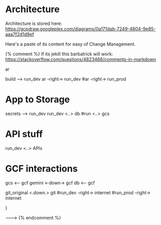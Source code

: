 # Architecture

Architecture is stored here: https://gcpdraw.googleplex.com/diagrams/0a171dab-7249-4804-9e85-aaa7f2d1d9ef

Here's a paste of its content for easy of Change Management.

{% comment %}
If its jekill this barbatrick will work: https://stackoverflow.com/questions/4823468/comments-in-markdown
<!---

# v1.3

#####################################################################
# This is created with internal diagramming tool:
#
# PermaURL: https://gcpdraw.googleplex.com/diagrams/0a171dab-7249-4804-9e85-aaa7f2d1d9ef
# On Web: https://github.com/palladius/gemini-news-crawler/blob/main/docs/architecture-diagram.gcpdraw
# Version: 1.3
#
# CHANGELOG
# 2024-10-31 v1.3 Was too wide: Removed internet and put user below github for better rectangolarity. Added SRE+emoji
# 2024-10-31 v1.2 Added Cloud Run PROD (not sure its a good idea)
# 2024-10-30 v1.1 Copied from Geminews
#
#####################################################################

meta {
  title "♊️ PHP 🗞️ Amarcord v1.3"
  #author "Riccardo Carlesso"
  #slide_deck "go/ricc-gemini-verona"
}

elements {
  #card users as developers {
  #  display_name "User"
  #  icon_url "https://drive.google.com/file/d/1e5LaKzExfY8ZEu3w9eeIJE5LnYlh-51k/view"
  #}


  #github {  }
  group Github {
      name "🐙 Github"
      background_color "#fafafa"
      #color "#ffffff"

      card artifact_registry as git_original {
         #  🚂App
 		name "PHP App (master)"
    	display_name "read-only, master copy"
    	# PHP icon
    	icon_url "https://drive.google.com/file/d/1BXWNfvAdOXzbFSdwpwq7elK8Z8n0_4t-/view"
    	description "To be Forked 🍴 by N users" #  (measurable)"
  		}


     card run as git {
       name "PHP Amarcord (forked app)"
       display_name "User commits and goes in CI/CD"

           # PHP icon
	   icon_url "https://drive.google.com/file/d/1BXWNfvAdOXzbFSdwpwq7elK8Z8n0_4t-/view"
       description "🍴 Forked App (DEV)"

    }

   }

  gcp {

    card build {
      name "🔫 Trigger to main"
      description "Builds to AR\ndeploys to CRun"
    }
    #card gke as dev_gke {
    #  name "Dev Cluster"
    #}
    #card gke as prod_gke {
    #  name "Prod Cluster"
    #}
    group Storage {
      name "💾 Storage, DB, Secrets"
      background_color "#ccffaa"
      #group_color "green"

      card secret_manager as secrets {
         name "🔑 Keys / 🌱 ENVs"
      }
      card artifact_registry as ar {
          name "📦 docker image"
      }
      card sql as db {
         name "MySQL"
         icon_url "https://drive.google.com/file/d/1C-IM1QPh29nxPt_UVOuUmhWgaUPxBKM2/view"
      }
      card gcs as gcs {
         name "Media 🔊 🏞️ " # images & sounds" 🔊 🏞️
         #description "Images and words (and sounds)"

      }

    }


    #card run as bkg_processing {
   # 	name "App Bakground"
   # }

    group APIs {
      name "🐝 APIs"
      background_color "#0079BF"  # gemini

      stacked_card vertex_ai as gemini {
         name "♊ Multimodal Caption generation" # 📚
         description "'This 🏞️ picture is about..'"
      }

      card gcf as gcf {
       name "GenerateCaption() 🐍"
       description "GCS -> python f(x) -> ♊️ Gemini -> SQL"
       # php_amarcord_generate_caption
       #background_color "#ffcccc"
    }
    }

  group Applications {
    name "🖥️ Runtimes"
    background_color "#ffffff"


    card run as run_dev {
       name "PHP App (DEV)"
           # PHP icon
	   #icon_url "https://drive.google.com/file/d/1BXWNfvAdOXzbFSdwpwq7elK8Z8n0_4t-/view"
       description "🔗 https://php-amarcord-dev-839850161816..."
       #background_color "#ffcccc"
    }
    card run as run_prod {
       name "PHP App (PROD)"
           # PHP icon
	   #icon_url "https://drive.google.com/file/d/1BXWNfvAdOXzbFSdwpwq7elK8Z8n0_4t-/view"
       description "🌐 https://php-amarcord-prod-839850161816..."
       #background_color "#ffcccc"
    }


  } # /Applications


      card logging as slo {
       name "⏰ SLO - Alerting" # | 🚨⏰📢⚠️
       display_name   "⬆️ Availability, ⏳Latency (🐲 SRE)"
       #description "Availability, Latency"
       #background_color "#ffcccc" developers
       icon_url "https://drive.google.com/file/d/19ATijjS5ptevY3AyrRou4LSyRulvXI_b/view" # google_cloud_search.png	"

    }

  } #/gcp

  #card internet {
  #    name "Internet"
  #    #description "BCC.RSS, ..."
  #    icon_url "https://drive.google.com/file/d/1wP2P37vjl5DvaAb-5VhH2kTAuT4npe7X/view"
  #  }




  card users as user {
    name "👤 User"
    icon_url "https://drive.google.com/file/d/1BmuE62K24aCtC3LY7Pd47HF_M9gyRGJR/view"
  }

} # Elements

paths {
  #developers -down-> git
  user -up-> git
  user ..> slo
  git ..> build

  # CI/CD
  build --> ar
  build --> run_dev
  ar -right-> run_dev
  #ar -right-> run_prod


  # App to Storage
  secrets --> run_dev
  run_dev <..> db
  #run <..> gcs

  # API stuff
  run_dev <..> APIs

  # GCF interactions
  gcs <-- gcf
  gemini <-down-> gcf
  db <-- gcf

  git_original  <.down.> git
  #run_dev -right-> internet
  #run_prod -right-> internet

}

--->
{% endcomment %}
